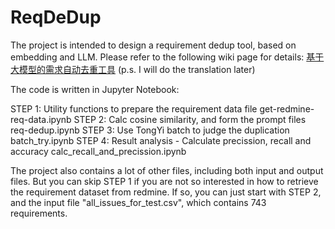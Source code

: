 # ReqDeDup

The project is intended to design a requirement dedup tool, based on embedding and LLM. Please refer to the following wiki page for details:
	[基于大模型的需求自动去重工具](https://avb8u30devt.feishu.cn/wiki/Vy9EwKXNZi5D6WkzMZDcyKKUnCe)
	(p.s. I will do the translation later)

The code is written in Jupyter Notebook:

STEP 1: Utility functions to prepare the requirement data file
	get-redmine-req-data.ipynb
STEP 2: Calc cosine similarity, and form the prompt files
	req-dedup.ipynb
STEP 3: Use TongYi batch to judge the duplication
	batch_try.ipynb
STEP 4: Result analysis - Calculate precission, recall and accuracy
	calc_recall_and_precission.ipynb

The project also contains a lot of other files, including both input and output files. But you can skip STEP 1 if you are not so interested in how to retrieve the requirement dataset from redmine. If so, you can just start with STEP 2, and the input file "all_issues_for_test.csv", which contains 743 requirements. 


